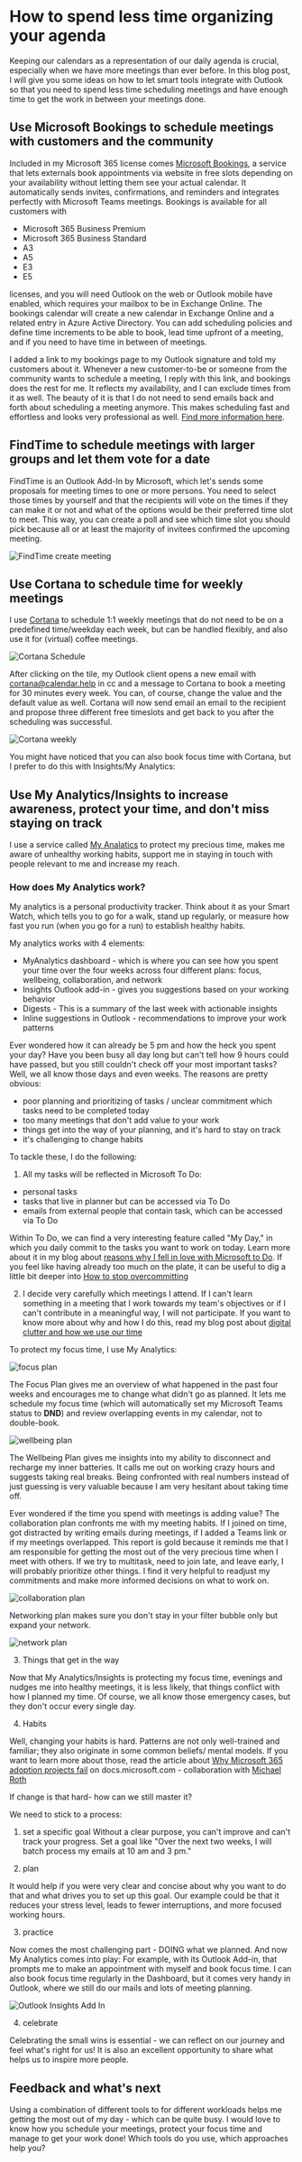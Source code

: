 # How to spend less time organizing your agenda

Keeping our calendars as a representation of our daily agenda is crucial, especially when we have more meetings than ever before.  In this blog post, I will give you some ideas on how to let smart tools integrate with Outlook so that you need to spend less time scheduling meetings and have enough time to get the work in between your meetings done. 

## Use Microsoft Bookings to schedule meetings with customers and the community

Included in my Microsoft 365 license comes [Microsoft Bookings](https://docs.microsoft.com/en-us/microsoft-365/bookings/bookings-overview?view=o365-worldwide), a service that lets externals book appointments via website in free slots depending on your availability without letting them see your actual calendar. It automatically sends invites, confirmations, and reminders and integrates perfectly with Microsoft Teams meetings. Bookings is available for all customers with 

* Microsoft 365 Business Premium
* Microsoft 365 Business Standard
* A3
* A5
* E3
* E5 

licenses, and you will need Outlook on the web or Outlook mobile have enabled, which requires your mailbox to be in Exchange Online. The bookings calendar will create a new calendar in Exchange Online and a related entry in Azure Active Directory. You can add scheduling policies and define time increments to be able to book, lead time upfront of a meeting, and if you need to have time in between of meetings. 

I added a link to my bookings page to my Outlook signature and told my customers about it. Whenever a new customer-to-be or someone from the community wants to schedule a meeting, I reply with this link, and bookings does the rest for me. It reflects my availability, and I can exclude times from it as well. The beauty of it is that I do not need to send emails back and forth about scheduling a meeting anymore. This makes scheduling fast and effortless and looks very professional as well. [Find more information here](https://www.microsoft.com/en-us/microsoft-365/business/scheduling-and-booking-app).

## FindTime to schedule meetings with larger groups and let them vote for a date

FindTime is an Outlook Add-In by Microsoft, which let's sends some proposals for meeting times to one or more persons. You need to select those times by yourself and that the recipients will vote on the times if they can make it or not and what of the options would be their preferred time slot to meet. This way, you can create a poll and see which time slot you should pick because all or at least the majority of invitees confirmed the upcoming meeting. 

![FindTime create meeting](https://github.com/LuiseFreese/blog/blob/main/media/findtimeaddin.gif)

## Use Cortana to schedule time for weekly meetings

I use [Cortana](https://calendar.help) to schedule 1:1 weekly meetings that do not need to be on a predefined time/weekday each week, but can be handled flexibly, and also use it for (virtual) coffee meetings. 

![Cortana Schedule](https://github.com/LuiseFreese/blog/blob/main/media/calendarhelp.png)

After clicking on the tile, my Outlook client opens a new email with cortana@calendar.help in cc and a message to Cortana to book a meeting for 30 minutes every week. You can, of course, change the value and the default value as well. Cortana will now send email an email to the recipient and propose three different free timeslots and get back to you after the scheduling was successful. 

![Cortana weekly](https://github.com/LuiseFreese/blog/blob/main/media/cortanaweekly.png)

You might have noticed that you can also book focus time with Cortana, but I prefer to do this with Insights/My Analytics: 

## Use My Analytics/Insights to increase awareness, protect your time, and don't miss staying on track

I use a service called [My Analatics](https://docs.microsoft.com/en-us/workplace-analytics/myanalytics/mya-landing-page) to protect my precious time, makes me aware of unhealthy working habits, support me in staying in touch with people relevant to me and increase my reach. 

### How does My Analytics work? 

My analytics is a personal productivity tracker. Think about it as your Smart Watch, which tells you to go for a walk, stand up regularly, or measure how fast you run (when you go for a run) to establish healthy habits. 

My analytics works with 4 elements: 

* MyAnalytics dashboard - which is where you can see how you spent your time over the four weeks across four different plans: focus, wellbeing, collaboration, and network 
* Insights Outlook add-in - gives you suggestions based on your working behavior
* Digests - This is a summary of the last week with actionable insights
* Inline suggestions in Outlook - recommendations to improve your work patterns

Ever wondered how it can already be 5 pm and how the heck you spent your day? Have you been busy all day long but can't tell how 9 hours could have passed, but you still couldn't check off your most important tasks? Well, we all know those days and even weeks. The reasons are pretty obvious: 

* poor planning and prioritizing of tasks / unclear commitment which tasks need to be completed today
* too many meetings that don't add value to your work
* things get into the way of your planning, and it's hard to stay on track
* it's challenging to change habits

To tackle these, I do the following: 

1. All my tasks will be reflected in Microsoft To Do: 

* personal tasks
* tasks that live in planner but can be accessed via To Do
* emails from external people that contain task, which can be accessed via To Do

Within To Do, we can find a very interesting feature called "My Day," in which you daily commit to the tasks you want to work on today. Learn more about it in my blog about [reasons why I fell in love with Microsoft to Do](https://m365princess.com/11-5-reasons-to-fall-in-love/). If you feel like having already too much on the plate, it can be useful to dig a little bit deeper into [How to stop overcommitting](https://m365princess.com/how-to-avoid-overcommitting/)

2. I decide very carefully which meetings I attend. If I can't learn something in a meeting that I work towards my team's objectives or if I can't contribute in a meaningful way, I will not participate. If you want to know more about why and how I do this, read my blog post about [digital clutter and how we use our time](https://m365princess.com/digital-declutter-time/)

To protect my focus time, I use My Analytics: 

![focus plan](https://github.com/LuiseFreese/blog/blob/main/media/insights-focusplan2.png)

The Focus Plan gives me an overview of what happened in the past four weeks and encourages me to change what didn't go as planned. It lets me schedule my focus time (which will automatically set my Microsoft Teams status to **DND**) and review overlapping events in my calendar, not to double-book. 

![wellbeing plan](https://github.com/LuiseFreese/blog/blob/main/media/insights-wellbeingplan.png)

The Wellbeing Plan gives me insights into my ability to disconnect and recharge my inner batteries. It calls me out on working crazy hours and suggests taking real breaks. Being confronted with real numbers instead of just guessing is very valuable because I am very hesitant about taking time off. 

Ever wondered if the time you spend with meetings is adding value? The collaboration plan confronts me with my meeting habits. If I joined on time, got distracted by writing emails during meetings, if I added a Teams link or if my meetings overlapped. This report is gold because it reminds me that I am responsible for getting the most out of the very precious time when I meet with others. If we try to multitask, need to join late, and leave early, I will probably prioritize other things. I find it very helpful to readjust my commitments and make more informed decisions on what to work on. 

![collaboration plan](https://github.com/LuiseFreese/blog/blob/main/media/insights-collaborationplan.png)

Networking plan makes sure you don't stay in your filter bubble only but expand your network. 

![network plan](https://github.com/LuiseFreese/blog/blob/main/media/insights-networkplan.png)

3. Things that get in the way

Now that My Analytics/Insights is protecting my focus time, evenings and nudges me into healthy meetings, it is less likely, that things conflict with how I planned my time. Of course, we all know those emergency cases, but they don't occur every single day. 

4. Habits

Well, changing your habits is hard. Patterns are not only well-trained and familiar; they also originate in some common beliefs/ mental models. If you want to learn more about those, read the article about [Why Microsoft 365 adoption projects fail](https://docs.microsoft.com/en-us/microsoft-365/community/why-m365-adoption-projects-fail) on docs.microsoft.com - collaboration with [Michael Roth](https://gezeitenbrand.de)

If change is that hard- how can we still master it? 

We need to stick to a process: 

1. set a specific goal
Without a clear purpose, you can't improve and can't track your progress. Set a goal like "Over the next two weeks, I will batch process my emails at 10 am and 3 pm."

2. plan

It would help if you were very clear and concise about why you want to do that and what drives you to set up this goal. Our example could be that it reduces your stress level, leads to fewer interruptions, and more focused working hours. 

3. practice

Now comes the most challenging part - DOING what we planned. And now My Analytics comes into play: For example, with its Outlook Add-in, that prompts me to make an appointment with myself and book focus time. I can also book focus time regularly in the Dashboard, but it comes very handy in Outlook, where we still do our mails and lots of meeting planning. 

![Outlook Insights Add In](https://github.com/LuiseFreese/blog/blob/main/media/insights-outlook-addin.png)

4. celebrate

Celebrating the small wins is essential - we can reflect on our journey and feel what's right for us! It is also an excellent opportunity to share what helps us to inspire more people. 

## Feedback and what's next

Using a combination of different tools to for different workloads helps me getting the most out of my day - which can be quite busy. I would love to know how you schedule your meetings, protect your focus time and manage to get your work done! Which tools do you use, which approaches help you? 




